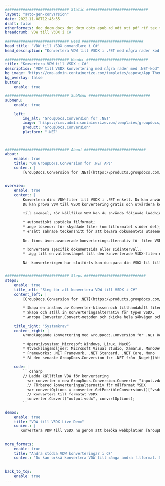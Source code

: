 ```yaml
---
############################# Static ############################
layout: "auto-gen-conversion"
date: 2022-11-08T12:45:55
draft: false
otherformats: doc docm docx dot dotm dotx epub md odt ott pdf rtf tex txt vdx vsdm vsdx vssm vssx vstm vstx vsx vtx xps
breadcrumb: VDW till VSDX i C#

############################# Head ############################
head_title: "VDW till VSDX omvandlare i C#"
head_description: "Konvertera VDW till VSDX i .NET med några rader kod. Använd GroupDocs Document Conversion API för att konvertera över 160 filformat."

############################# Header ############################
title: "Konvertera VDW till VSDX i C#"
description: "VDW till VSDX konvertering med några rader med .NET-kod"
bg_image: "https://cms.admin.containerize.com/templates/aspose/App_Themes/V3/images/bg/header1.png"
bg_overlay: false
button:
    enable: true

############################# SubMenu ############################
submenu:
    enable: true

    left:
        img_alt: "GroupDocs.Conversion for .NET"
        image: "https://cms.admin.containerize.com/templates/groupdocs/images/product-logos/90x90-noborder/groupdocs-conversion-net.png"
        product: "GroupDocs.Conversion"
        platform: ".NET"



############################# About ############################
about:
    enable: true
    title: "Om GroupDocs.Conversion for .NET API"
    content: |
        [GroupDocs.Conversion for .NET](https://products.groupdocs.com/conversion/net/) kan användas för att konvertera Microsoft Word, Excel, PowerPoint, PDF, Visio och andra format. GroupDocs.Conversion är ett fristående API som är lämpligt för back-end och interna system där hög prestanda krävs. Det beror inte på någon programvara som Microsoft eller Open Office.
    

overview:
    enable: true
    content: |
        Konvertera dina VDW-filer till VSDX i .NET enkelt. Du kan använda bara ett par C# kodrader i valfri plattform som du vill, som - Windows, Linux, macOS.
        Du kan prova VDW till VSDX konvertering gratis och utvärdera konverteringsresultatens kvalitet. Tillsammans med enkla filkonverteringsscenarier kan du prova mer avancerade alternativ för att ladda källfilen VDW och för att spara resultatet VSDX. 
        
        Till exempel, för källfilen VDW kan du använda följande laddningsalternativ:

        * automatiskt upptäcka filformat;
        * ange lösenord för skyddade filer (om filformatet stöder det);
        * ersätt saknade teckensnitt för att bevara dokumentets utseende.
        
        Det finns även avancerade konverteringsalternativ för filen VSDX:

        * konvertera specifik dokumentsida eller sidintervall;
        * lägg till en vattenstämpel till den konverterade VSDX-filen och många fler.

        När konverteringen har slutförts kan du spara din VSDX-fil till den lokala filsökvägen eller någon tredje parts lagring som FTP, Amazon S3, Google Drive, Dropbox etc. Observera - för att konvertera VDW till {{ TO}} det finns inget behov av någon ytterligare programvara installerad - som MS Office, Open Office, Adobe Acrobat Reader etc.


############################# Steps ############################
steps:
    enable: true
    title_left: "Steg för att konvertera VDW till VSDX i C#"
    content_left: |
        [GroupDocs.Conversion for .NET](https://products.groupdocs.com/conversion/net/) gör det enkelt för utvecklare att konvertera en VDW-fil till VSDX med några rader kod.
        
        * Skapa en instans av Converter-klassen och tillhandahåll filen VDW med den fullständiga sökvägen
        * Skapa och ställ in Konverteringsalternativ för typen VSDX.
        * Anropa Converter.Convert-metoden och skicka hela sökvägen och formatet (VSDX) som en parameter

    title_right: "Systemkrav"
    content_right: |
        Grundläggande konvertering med GroupDocs.Conversion for .NET kan göras med bara några enkla steg. Våra API:er stöds på alla större plattformar och operativsystem. Innan du kör koden nedan, se till att du har följande förutsättningar installerade på ditt system.

        * Operativsystem: Microsoft Windows, Linux, MacOS
        * Utvecklingsmiljöer: Microsoft Visual Studio, Xamarin, MonoDevelop
        * Frameworks: .NET Framework, .NET Standard, .NET Core, Mono
        * Få den senaste GroupDocs.Conversion for .NET från [Nuget](https://www.nuget.org/packages/groupdocs.conversion)
         
    code: |
        ```csharp    
        // Ladda källfilen VDW för konvertering
          var converter = new GroupDocs.Conversion.Converter("input.vdw");
          // Förbered konverteringsalternativ för målformat VSDX
          var convertOptions = converter.GetPossibleConversions()["vsdx"].ConvertOptions;
          // Konvertera till formatet VSDX
          converter.Convert("output.vsdx", convertOptions);
        ```

demos:
    enable: true
    title: "VDW till VSDX Live Demo"
    content: |
       Konvertera VDW till VSDX nu genom att besöka webbplatsen [GroupDocs.Conversion App](https://products.groupdocs.app/conversion/family). Onlinedemo har följande fördelar
          

more_formats:
    enable: true
    title: "Andra stödda VDW konverteringar i C#"
    content: "Du kan också konvertera VDW till många andra filformat. Se listan nedan."
       
       
back_to_top:
    enable: true
---
```

